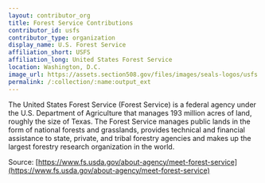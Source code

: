 ```yaml
---
layout: contributor_org
title: Forest Service Contributions
contributor_id: usfs
contributor_type: organization
display_name: U.S. Forest Service
affiliation_short: USFS
affiliation_long: United States Forest Service
location: Washington, D.C.
image_url: https://assets.section508.gov/files/images/seals-logos/usfs.jpg
permalink: /:collection/:name:output_ext
---
```

The United States Forest Service (Forest Service) is a federal agency under the U.S. Department of Agriculture that manages 193 million acres of land, roughly the size of Texas. The Forest Service manages public lands in the form of national forests and grasslands, provides technical and financial assistance to state, private, and tribal forestry agencies and makes up the largest forestry research organization in the world.

Source: [https://www.fs.usda.gov/about-agency/meet-forest-service](https://www.fs.usda.gov/about-agency/meet-forest-service)